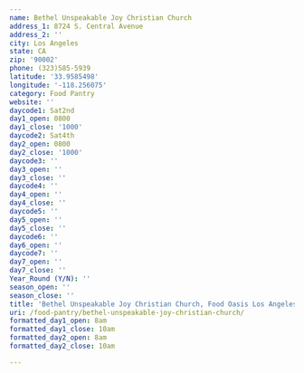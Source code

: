 ```yaml
---
name: Bethel Unspeakable Joy Christian Church
address_1: 8724 S. Central Avenue
address_2: ''
city: Los Angeles
state: CA
zip: '90002'
phone: (323)585-5939
latitude: '33.9585498'
longitude: '-118.256075'
category: Food Pantry
website: ''
daycode1: Sat2nd
day1_open: 0800
day1_close: '1000'
daycode2: Sat4th
day2_open: 0800
day2_close: '1000'
daycode3: ''
day3_open: ''
day3_close: ''
daycode4: ''
day4_open: ''
day4_close: ''
daycode5: ''
day5_open: ''
day5_close: ''
daycode6: ''
day6_open: ''
daycode7: ''
day7_open: ''
day7_close: ''
Year_Round (Y/N): ''
season_open: ''
season_close: ''
title: 'Bethel Unspeakable Joy Christian Church, Food Oasis Los Angeles'
uri: /food-pantry/bethel-unspeakable-joy-christian-church/
formatted_day1_open: 8am
formatted_day1_close: 10am
formatted_day2_open: 8am
formatted_day2_close: 10am

---
```

